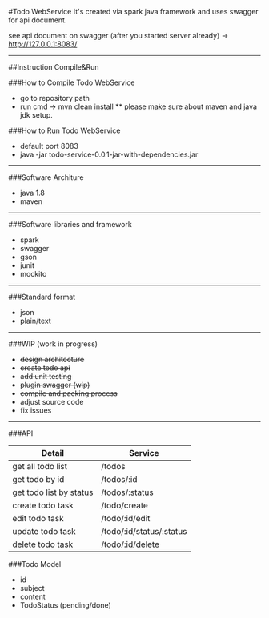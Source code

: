 #Todo WebService 
It's created via spark java framework and uses swagger for api document. 

see api document on swagger (after you started server already) -> http://127.0.0.1:8083/
___

##Instruction Compile&Run

###How to Compile Todo WebService
- go to repository path
- run cmd -> mvn clean install
** please make sure about maven and java jdk setup.

###How to Run Todo WebService
- default port 8083
- java -jar todo-service-0.0.1-jar-with-dependencies.jar

___

###Software Architure 
- java 1.8
- maven

___

###Software libraries and framework
- spark
- swagger
- gson
- junit
- mockito

___

###Standard format 
- json
- plain/text

___

###WIP (work in progress)
- ~~design architecture~~
- ~~create todo api~~
- ~~add unit testing~~
- ~~plugin swagger (wip)~~
- ~~compile and packing process~~
- adjust source code
- fix issues

___

###API 

|       Detail            |          Service           |
|-------------------------|----------------------------|
| get all todo list       |   /todos                   |
| get todo by id          |   /todos/:id               |
| get todo list by status |   /todos/:status           |
| create todo task        |   /todo/create             |
| edit todo task          |   /todo/:id/edit           |
| update todo task        |   /todo/:id/status/:status |
| delete todo task        |   /todo/:id/delete         |

###Todo Model
- id
- subject
- content
- TodoStatus (pending/done)
